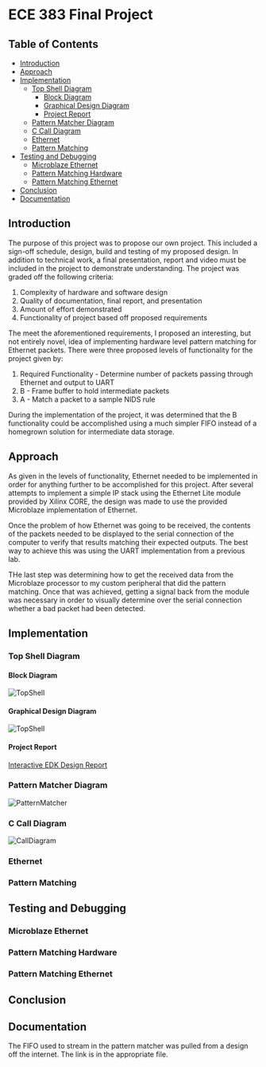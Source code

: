 # ECE 383 Final Project #
## Table of Contents ##
- [Introduction](#introduction)
- [Approach](#approach)
- [Implementation](#implementation)
    - [Top Shell Diagram](#top-shell-diagram)
        - [Block Diagram](#block-diagram)
        - [Graphical Design Diagram](#graphical-design-diagram)
        - [Project Report](#project-report)
    - [Pattern Matcher Diagram](#pattern-matcher-diagram)
    - [C Call Diagram](#c-call-diagram)
    - [Ethernet](#ethernet)
    - [Pattern Matching](#pattern-matching)
- [Testing and Debugging](#testing-and-debugging)
    - [Microblaze Ethernet](#microblaze-ethernet)
    - [Pattern Matching Hardware](#pattern-matching-hardware)
    - [Pattern Matching Ethernet](#pattern-matching-ethernet)
- [Conclusion](#conclusion)
- [Documentation](#documentation)

## Introduction ##
The purpose of this project was to propose our own project.  This included a sign-off schedule, design, build and testing of my proposed design.  In addition to technical work, a final presentation, report and video must be included in the project to demonstrate understanding.  The project was graded off the following criteria:

 1. Complexity of hardware and software design
 2. Quality of documentation, final report, and presentation
 3. Amount of effort demonstrated
 4. Functionality of project based off proposed requirements

The meet the aforementioned requirements, I proposed an interesting, but not entirely novel, idea of implementing hardware level pattern matching for Ethernet packets.  There were three proposed levels of functionality for the project given by:

 1. Required Functionality - Determine number of packets passing through Ethernet and output to UART
 2. B - Frame buffer to hold intermediate packets
 3. A - Match a packet to a sample NIDS rule

During the implementation of the project, it was determined that the B functionality could be accomplished using a much simpler FIFO instead of a homegrown solution for intermediate data storage.

## Approach ##
As given in the levels of functionality, Ethernet needed to be implemented in order for anything further to be accomplished for this project.  After several attempts to implement a simple IP stack using the Ethernet Lite module provided by Xilinx CORE, the design was made to use the provided Microblaze implementation of Ethernet.

Once the problem of how Ethernet was going to be received, the contents of the packets needed to be displayed to the serial connection of the computer to verify that results matching their expected outputs.  The best way to achieve this was using the UART implementation from a previous lab.

THe last step was determining how to get the received data from the Microblaze processor to my custom peripheral that did the pattern matching.  Once that was achieved, getting a signal back from the module was necessary in order to visually determine over the serial connection whether a bad packet had been detected.

## Implementation ##

### Top Shell Diagram ###

#### Block Diagram ####

![TopShell](images/system.jpg)

#### Graphical Design Diagram ####

![TopShell](images/diagram.PNG)

#### Project Report ####

[Interactive EDK Design Report](https://rawgithub.com/KevinCooper/final_project_2/images/report/system.html)

### Pattern Matcher Diagram ###

![PatternMatcher](images/pattern.PNG)
 
### C Call Diagram ###

![CallDiagram](images/call_main.PNG)

### Ethernet ###

### Pattern Matching ###

## Testing and Debugging ##

### Microblaze Ethernet ###

### Pattern Matching Hardware ###

### Pattern Matching Ethernet ####

## Conclusion ##

## Documentation ##
The FIFO used to stream in the pattern matcher was pulled from a design off the internet.  The link is in the appropriate file.
